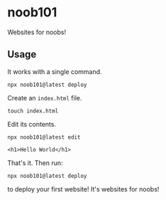 # noob101

Websites for noobs!

## Usage

It works with a single command.

```
npx noob101@latest deploy
```

Create an `index.html` file.

```
touch index.html
```

Edit its contents.

```
npx noob101@latest edit
```
```
<h1>Hello World</h1>
```

That's it. Then run:

```
npx noob101@latest deploy
```

to deploy your first website! It's websites for noobs!
